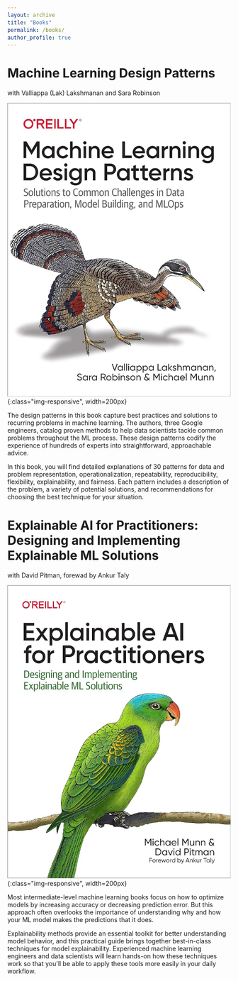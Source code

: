 ```yaml
---
layout: archive
title: "Books"
permalink: /books/
author_profile: true
---
```


# Machine Learning Design Patterns

with Valliappa (Lak) Lakshmanan and Sara Robinson

![xai_for_practitioners](/images/mldp.jpg){:class="img-responsive", width=200px}

The design patterns in this book capture best practices and solutions to recurring problems in machine learning. The authors, three Google engineers, catalog proven methods to help data scientists tackle common problems throughout the ML process. These design patterns codify the experience of hundreds of experts into straightforward, approachable advice.

In this book, you will find detailed explanations of 30 patterns for data and problem representation, operationalization, repeatability, reproducibility, flexibility, explainability, and fairness. Each pattern includes a description of the problem, a variety of potential solutions, and recommendations for choosing the best technique for your situation.

# Explainable AI for Practitioners: Designing and Implementing Explainable ML Solutions

with David Pitman, forewad by Ankur Taly

![mldp](/images/xai_for_practitioners.jpg){:class="img-responsive", width=200px}

Most intermediate-level machine learning books focus on how to optimize models by increasing accuracy or decreasing prediction error. But this approach often overlooks the importance of understanding why and how your ML model makes the predictions that it does.

Explainability methods provide an essential toolkit for better understanding model behavior, and this practical guide brings together best-in-class techniques for model explainability. Experienced machine learning engineers and data scientists will learn hands-on how these techniques work so that you'll be able to apply these tools more easily in your daily workflow.

